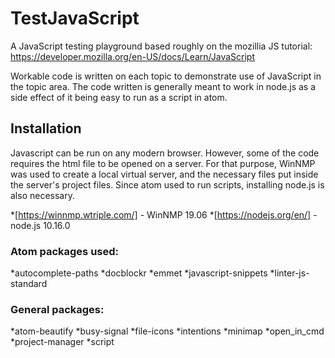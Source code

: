 # TestJavaScript

A JavaScript testing playground based roughly on the mozillia JS tutorial: https://developer.mozilla.org/en-US/docs/Learn/JavaScript

Workable code is written on each topic to demonstrate use of JavaScript in the topic area. The code written is generally meant to work in node.js as a side effect of it being easy to run as a script in atom.

## Installation

Javascript can be run on any modern browser. However, some of the code requires the html file to be opened on a server. For that purpose, WinNMP was used to create a local virtual server, and the necessary files put inside the server's project files. Since atom used to run scripts, installing node.js is also necessary.

*[https://winnmp.wtriple.com/] - WinNMP 19.06
*[https://nodejs.org/en/] - node.js 10.16.0

### Atom packages used:

*autocomplete-paths
*docblockr
*emmet
*javascript-snippets
*linter-js-standard

### General packages:

*atom-beautify
*busy-signal
*file-icons
*intentions
*minimap
*open_in_cmd
*project-manager
*script
